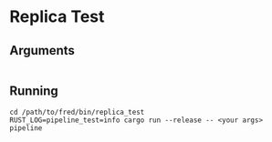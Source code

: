 Replica Test
=============

## Arguments

```

```

## Running

```
cd /path/to/fred/bin/replica_test
RUST_LOG=pipeline_test=info cargo run --release -- <your args> pipeline
```
